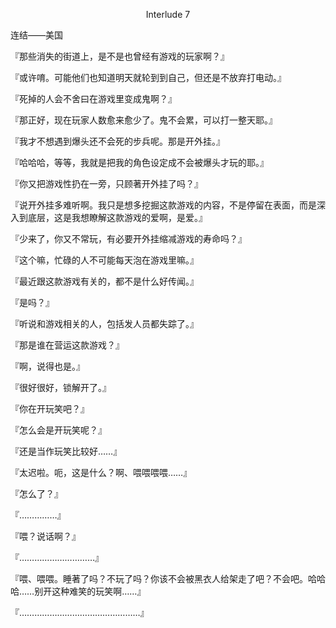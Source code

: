 <p align="center">Interlude 7</p>

连结——美国

『那些消失的街道上，是不是也曾经有游戏的玩家啊？』

『或许唷。可能他们也知道明天就轮到到自己，但还是不放弃打电动。』

『死掉的人会不舍曰在游戏里变成鬼啊？』

『那正好，现在玩家人数愈来愈少了。鬼不会累，可以打一整天耶。』

『我才不想遇到爆头还不会死的步兵呢。那是开外挂。』

『哈哈哈，等等，我就是把我的角色设定成不会被爆头才玩的耶。』

『你又把游戏性扔在一旁，只顾著开外挂了吗？』

『说开外挂多难听啊。我只是想多挖掘这款游戏的内容，不是停留在表面，而是深入到底层，这是我想瞭解这款游戏的爱啊，是爱。』

『少来了，你又不常玩，有必要开外挂缩减游戏的寿命吗？』

『这个嘛，忙碌的人不可能每天泡在游戏里嘛。』

『最近跟这款游戏有关的，都不是什么好传闻。』

『是吗？』

『听说和游戏相关的人，包括发人员都失踪了。』

『那是谁在营运这款游戏？』

『啊，说得也是。』

『很好很好，锁解开了。』

『你在开玩笑吧？』

『怎么会是开玩笑呢？』

『还是当作玩笑比较好……』

『太迟啦。呃，这是什么？啊、喂喂喂喂……』

『怎么了？』

『……………』

『喂？说话啊？』

『…………………………』

『喂、喂喂。睡著了吗？不玩了吗？你该不会被黑衣人给架走了吧？不会吧。哈哈哈……别开这种难笑的玩笑啊……』

『…………………………………………』

